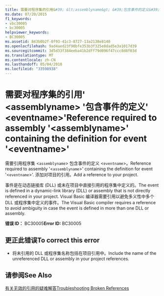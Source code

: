 ```yaml
---
title: 需要对程序集的引用&#39; &lt;assemblyname&gt; &#39;包含事件的定义&#39; &lt;eventname&gt;&#39;
ms.date: 07/20/2015
f1_keywords:
- vbc30005
- bc30005
helpviewer_keywords:
- BC30005
ms.assetid: 843b0b2f-0f93-41c3-8727-13a2138e8140
ms.openlocfilehash: 9ad4aed23f90bfe353b3f325e8dad5e3a1017d39
ms.sourcegitcommit: 3d5d33f384eeba41b2dff79d096f47ccc8d8f03d
ms.translationtype: MT
ms.contentlocale: zh-CN
ms.lasthandoff: 05/04/2018
ms.locfileid: "33598938"
---
```

# <a name="reference-required-to-assembly-39ltassemblynamegt39-containing-the-definition-for-event-39lteventnamegt39"></a><span data-ttu-id="b049b-102">需要对程序集的引用&#39; &lt;assemblyname&gt; &#39;包含事件的定义&#39; &lt;eventname&gt;&#39;</span><span class="sxs-lookup"><span data-stu-id="b049b-102">Reference required to assembly &#39;&lt;assemblyname&gt;&#39; containing the definition for event &#39;&lt;eventname&gt;&#39;</span></span>
<span data-ttu-id="b049b-103">需要引用程序集 <`assemblyname`> 包含事件的定义 <`eventname`>。</span><span class="sxs-lookup"><span data-stu-id="b049b-103">Reference required to assembly '<`assemblyname`>' containing the definition for event '<`eventname`>'.</span></span> <span data-ttu-id="b049b-104">添加对项目的引用。</span><span class="sxs-lookup"><span data-stu-id="b049b-104">Add a reference to your project.</span></span>  
  
 <span data-ttu-id="b049b-105">事件是在动态链接库 (DLL) 或未在项目中直接引用的程序集中定义的。</span><span class="sxs-lookup"><span data-stu-id="b049b-105">The event is defined in a dynamic-link library (DLL) or assembly that is not directly referenced in your project.</span></span> <span data-ttu-id="b049b-106">Visual Basic 编译器需要引用以避免多义性中多个 DLL 或程序集中定义的事件。</span><span class="sxs-lookup"><span data-stu-id="b049b-106">The Visual Basic compiler requires a reference to avoid ambiguity in case the event is defined in more than one DLL or assembly.</span></span>  
  
 <span data-ttu-id="b049b-107">**错误 ID：** BC30005</span><span class="sxs-lookup"><span data-stu-id="b049b-107">**Error ID:** BC30005</span></span>  
  
## <a name="to-correct-this-error"></a><span data-ttu-id="b049b-108">更正此错误</span><span class="sxs-lookup"><span data-stu-id="b049b-108">To correct this error</span></span>  
  
-   <span data-ttu-id="b049b-109">将未引用的 DLL 或程序集名称包括在项目引用中。</span><span class="sxs-lookup"><span data-stu-id="b049b-109">Include the name of the unreferenced DLL or assembly in your project references.</span></span>  
  
## <a name="see-also"></a><span data-ttu-id="b049b-110">请参阅</span><span class="sxs-lookup"><span data-stu-id="b049b-110">See Also</span></span>  
 [<span data-ttu-id="b049b-111">有关无效的引用的疑难解答</span><span class="sxs-lookup"><span data-stu-id="b049b-111">Troubleshooting Broken References</span></span>](/visualstudio/ide/troubleshooting-broken-references)
